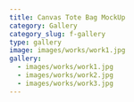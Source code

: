 ```yaml
---
title: Canvas Tote Bag MockUp
category: Gallery
category_slug: f-gallery
type: gallery
image: images/works/work1.jpg
gallery: 
  - images/works/work1.jpg
  - images/works/work2.jpg
  - images/works/work3.jpg
---
```

